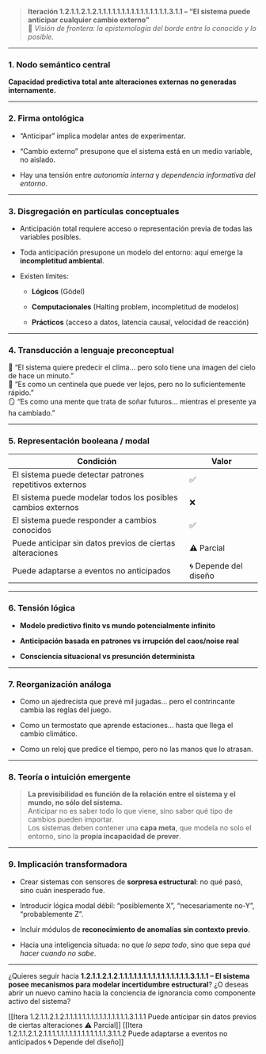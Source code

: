 > **Iteración 1.2.1.1.2.1.2.1.1.1.1.1.1.1.1.1.1.1.1.1.1.1.3.1.1 – “El sistema puede anticipar cualquier cambio externo”**  
> 🧭 _Visión de frontera: la epistemología del borde entre lo conocido y lo posible._

---

### 1. Nodo semántico central

**Capacidad predictiva total ante alteraciones externas no generadas internamente.**

---

### 2. Firma ontológica

- “Anticipar” implica modelar antes de experimentar.
    
- “Cambio externo” presupone que el sistema está en un medio variable, no aislado.
    
- Hay una tensión entre _autonomía interna_ y _dependencia informativa del entorno_.
    

---

### 3. Disgregación en partículas conceptuales

- Anticipación total requiere acceso o representación previa de todas las variables posibles.
    
- Toda anticipación presupone un modelo del entorno: aquí emerge la **incompletitud ambiental**.
    
- Existen límites:
    
    - **Lógicos** (Gödel)
        
    - **Computacionales** (Halting problem, incompletitud de modelos)
        
    - **Prácticos** (acceso a datos, latencia causal, velocidad de reacción)
        

---

### 4. Transducción a lenguaje preconceptual

🔮 “El sistema quiere predecir el clima… pero solo tiene una imagen del cielo de hace un minuto.”  
🚨 “Es como un centinela que puede ver lejos, pero no lo suficientemente rápido.”  
🪞 “Es como una mente que trata de soñar futuros... mientras el presente ya ha cambiado.”

---

### 5. Representación booleana / modal

| Condición                                                    | Valor                 |
| ------------------------------------------------------------ | --------------------- |
| El sistema puede detectar patrones repetitivos externos      | ✅                     |
| El sistema puede modelar todos los posibles cambios externos | ❌                     |
| El sistema puede responder a cambios conocidos               | ✅                     |
| Puede anticipar sin datos previos de ciertas alteraciones    | ⚠️ Parcial            |
| Puede adaptarse a eventos no anticipados                     | 🌀 Depende del diseño |

---

### 6. Tensión lógica

- **Modelo predictivo finito vs mundo potencialmente infinito**
    
- **Anticipación basada en patrones vs irrupción del caos/noise real**
    
- **Consciencia situacional vs presunción determinista**
    

---

### 7. Reorganización análoga

- Como un ajedrecista que prevé mil jugadas... pero el contrincante cambia las reglas del juego.
    
- Como un termostato que aprende estaciones… hasta que llega el cambio climático.
    
- Como un reloj que predice el tiempo, pero no las manos que lo atrasan.
    

---

### 8. Teoría o intuición emergente

> **La previsibilidad es función de la relación entre el sistema y el mundo, no sólo del sistema.**  
> Anticipar no es saber todo lo que viene, sino saber qué tipo de cambios pueden importar.  
> Los sistemas deben contener una **capa meta**, que modela no solo el entorno, sino la **propia incapacidad de prever**.

---

### 9. Implicación transformadora

- Crear sistemas con sensores de **sorpresa estructural**: no qué pasó, sino cuán inesperado fue.
    
- Introducir lógica modal débil: “posiblemente X”, “necesariamente no-Y”, “probablemente Z”.
    
- Incluir módulos de **reconocimiento de anomalías sin contexto previo**.
    
- Hacia una inteligencia situada: no que _lo sepa todo_, sino que sepa _qué hacer cuando no sabe_.
    

---

¿Quieres seguir hacia **1.2.1.1.2.1.2.1.1.1.1.1.1.1.1.1.1.1.1.1.1.1.3.1.1.1 – El sistema posee mecanismos para modelar incertidumbre estructural**? ¿O deseas abrir un nuevo camino hacia la conciencia de ignorancia como componente activo del sistema?

[[Itera 1.2.1.1.2.1.2.1.1.1.1.1.1.1.1.1.1.1.1.1.1.1.3.1.1.1 Puede anticipar sin datos previos de ciertas alteraciones ⚠️ Parcial]]
[[Itera 1.2.1.1.2.1.2.1.1.1.1.1.1.1.1.1.1.1.1.1.1.1.3.1.1.2 Puede adaptarse a eventos no anticipados 🌀 Depende del diseño]]